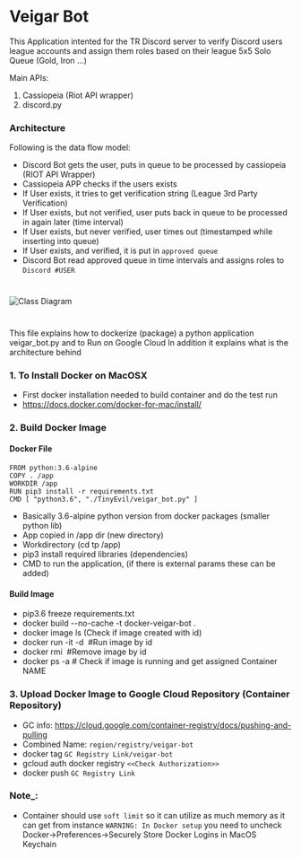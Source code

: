 # Veigar Bot
This Application intented for the TR Discord server to verify Discord users league accounts and assign them roles
based on their league 5x5 Solo Queue (Gold, Iron ...)

Main APIs:
1. Cassiopeia (Riot API wrapper)
2. discord.py

### Architecture

Following is the data flow model:

* Discord Bot gets the user, puts in queue to be processed by cassiopeia (RIOT API Wrapper)
* Cassiopeia APP checks if the users exists
* If User exists, it tries to get verification string (League 3rd Party Verification)
* If User exists, but not verified, user puts back in queue to be processed in again later (time interval)
* If User exists, but never verified, user times out (timestamped while inserting into queue)
* If User exists, and verified, it is put in `approved queue`
* Discord Bot read approved queue in time intervals and assigns roles to `Discord #USER`
#
![Class Diagram](https://user-images.githubusercontent.com/5648798/95668558-a0989280-0b43-11eb-984e-36a8ec96f6a8.png)
#

This file explains how to dockerize (package) a python application veigar_bot.py and to Run on Google Cloud
In addition it explains what is the architecture behind

### 1. To Install Docker on MacOSX
* First docker installation needed to build container and do the test run
* https://docs.docker.com/docker-for-mac/install/

### 2. Build Docker Image
#### Docker File
    FROM python:3.6-alpine
    COPY . /app
    WORKDIR /app
    RUN pip3 install -r requirements.txt
    CMD [ "python3.6", "./TinyEvil/veigar_bot.py" ]
   * Basically 3.6-alpine python version from docker packages (smaller python lib)
   * App copied in /app dir (new directory)
   * Workdirectory (cd tp /app)
   * pip3 install required libraries (dependencies)
   * CMD to run the application, (if there is external params these can be added)
   
#### Build Image
* pip3.6 freeze requirements.txt
* docker build --no-cache -t docker-veigar-bot .
* docker image ls (Check if image created with id)
* docker run -it -d <IMAGE NAME> #Run image by id
* docker rmi <IMAGE ID> #Remove image by id
* docker ps -a # Check if image is running and get assigned Container NAME

### 3. Upload Docker Image to Google Cloud Repository (Container Repository)
* GC info: https://cloud.google.com/container-registry/docs/pushing-and-pulling
* Combined Name: `region/registry/veigar-bot`
* docker tag <SOURCEIMAGE> `GC Registry Link/veigar-bot`
* gcloud auth docker registry `<<Check Authorization>>`
* docker push `GC Registry Link`

### Note_:
* Container should use `soft limit` so it can utilize as much memory as it can get from instance
`WARNING: In Docker setup` you need to uncheck Docker->Preferences->Securely Store Docker Logins in MacOS Keychain

